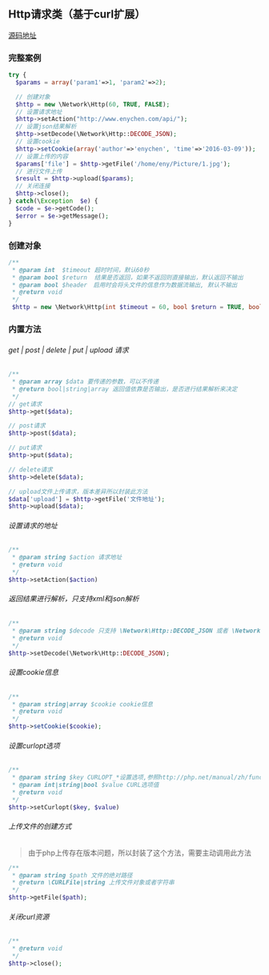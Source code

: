 ## Http请求类（基于curl扩展）
[源码地址](https://github.com/enychen/yaf-framework/blob/master/app/library/Network/Http.php)

### 完整案例
```php
try {
  $params = array('param1'=>1, 'param2'=>2);

  // 创建对象
  $http = new \Network\Http(60, TRUE, FALSE);
  // 设置请求地址
  $http->setAction("http://www.enychen.com/api/");
  // 设置json结果解析
  $http->setDecode(\Network\Http::DECODE_JSON);
  // 设置cookie
  $http->setCookie(array('author'=>'enychen', 'time'=>'2016-03-09'));
  // 设置上传的内容
  $params['file'] = $http->getFile('/home/eny/Picture/1.jpg');
  // 进行文件上传
  $result = $http->upload($params);
  // 关闭连接
  $http->close();
} catch(\Exception  $e) {
  $code = $e->getCode();
  $error = $e->getMessage();
}
```

### 创建对象
```php
/**
 * @param int  $timeout 超时时间，默认60秒
 * @param bool $return  结果是否返回，如果不返回则直接输出，默认返回不输出
 * @param bool $header　启用时会将头文件的信息作为数据流输出, 默认不输出
 * @return void
 */
 $http = new \Network\Http(int $timeout = 60, bool $return = TRUE, bool $header = FALSE);
```

### 内置方法


###### get | post | delete | put | upload 请求
```php
/**
 * @param array $data 要传递的参数，可以不传递
 * @return bool|string|array 返回值依靠是否输出，是否进行结果解析来决定
 */
// get请求
$http->get($data);

// post请求
$http->post($data);

// put请求
$http->put($data);

// delete请求
$http->delete($data);

// upload文件上传请求，版本差异所以封装此方法
$data['upload'] = $http->getFile('文件地址');
$http->upload($data);

```

###### 设置请求的地址
```php
/**
 * @param string $action 请求地址
 * @return void
 */
$http->setAction($action)
```

###### 返回结果进行解析，只支持xml和json解析
```php
/**
 * @param string $decode 只支持 \Network\Http::DECODE_JSON 或者 \Network\Http::DECODE_XML
 * @return void
 */ 
$http->setDecode(\Network\Http::DECODE_JSON);
```

###### 设置cookie信息
```php
/**
 * @param string|array $cookie cookie信息
 * @return void
 */
$http->setCookie($cookie);
```

###### 设置curlopt选项
```php
/**
 * @param string $key CURLOPT_*设置选项,参照http://php.net/manual/zh/function.curl-setopt.php
 * @param int|string|bool $value CURL选项值
 * @return void
 */
$http->setCurlopt($key, $value)
```

###### 	上传文件的创建方式

> 由于php上传存在版本问题，所以封装了这个方法，需要主动调用此方法

```php
/**
 * @param string $path 文件的绝对路径
 * @return \CURLFile|string 上传文件对象或者字符串
 */
$http->getFile($path);
```

###### 关闭curl资源
```php
/**
 * @return void
 */
$http->close();
```
